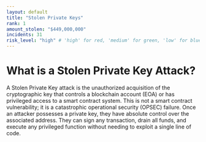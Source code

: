 ```yaml
---
layout: default
title: "Stolen Private Keys"
rank: 1
amount_stolen: "$449,000,000"
incidents: 31
risk_level: "high" # 'high' for red, 'medium' for green, 'low' for blue
---
```



# What is a Stolen Private Key Attack?

A Stolen Private Key attack is the unauthorized acquisition of the cryptographic key that controls a blockchain account (EOA) or has privileged access to a smart contract system. This is not a smart contract vulnerability; it is a catastrophic operational security (OPSEC) failure. Once an attacker possesses a private key, they have absolute control over the associated address. They can sign any transaction, drain all funds, and execute any privileged function without needing to exploit a single line of code.